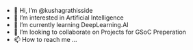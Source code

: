 - 👋 Hi, I’m @kushagrathisside
- 👀 I’m interested in Artificial Intelligence
- 🌱 I’m currently learning DeepLearning.AI
- 💞️ I’m looking to collaborate on Projects for GSoC Preperation
- 📫 How to reach me ...

<!---
kushagrathisside/kushagrathisside is a ✨ special ✨ repository because its `README.md` (this file) appears on your GitHub profile.
You can click the Preview link to take a look at your changes.
--->
